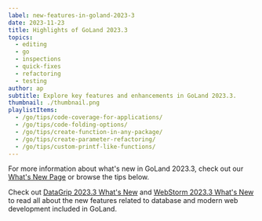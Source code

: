 ```yaml
---
label: new-features-in-goland-2023-3
date: 2023-11-23
title: Highlights of GoLand 2023.3
topics:
  - editing
  - go
  - inspections
  - quick-fixes
  - refactoring
  - testing
author: ap
subtitle: Explore key features and enhancements in GoLand 2023.3.
thumbnail: ./thumbnail.png
playlistItems:
  - /go/tips/code-coverage-for-applications/
  - /go/tips/code-folding-options/
  - /go/tips/create-function-in-any-package/
  - /go/tips/create-parameter-refactoring/
  - /go/tips/custom-printf-like-functions/
---
```


For more information about what's new in GoLand 2023.3, check out our [What's New Page](https://jetbrains.com/go/whatsnew) or browse the tips below.

Check out <a href="https://www.jetbrains.com/datagrip/whatsnew/">
DataGrip 2023.3 What's New</a>
and <a href="https://www.jetbrains.com/webstorm/whatsnew/">
WebStorm 2023.3 What's New</a> to read all about the new features
related to database and modern web development included in GoLand.
